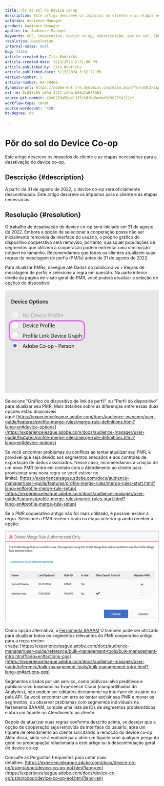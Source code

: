 ```yaml
---
title: Pôr do sol do Device Co-op
description: Este artigo descreve os impactos do cliente e as etapas necessárias para a descontinuação do device co-op
solution: Audience Manager
product: Audience Manager
applies-to: Audience Manager
keywords: KCS, cooperativo, device co-op, substituição, por do sol, EOL, fim da vida útil, PMR, regra de mesclagem de perfis, compilação de dispositivos, perfil do dispositivo
resolution: Resolution
internal-notes: null
bug: false
article-created-by: Zita Rodricks
article-created-date: 3/13/2024 3:51:08 PM
article-published-by: Zita Rodricks
article-published-date: 3/13/2024 3:52:27 PM
version-number: 5
article-number: KA-20400
dynamics-url: https://adobe-ent.crm.dynamics.com/main.aspx?forceUCI=1&pagetype=entityrecord&etn=knowledgearticle&id=2cecc87b-51e1-ee11-904d-6045bd0065b6
exl-id: 8c037cb5-a694-4421-a2db-688d2a6f8363
source-git-commit: 42eb253a5bae11f7c5d1bd0edad323827f4122cf
workflow-type: tm+mt
source-wordcount: '428'
ht-degree: 0%

---
```


# Pôr do sol do Device Co-op


Este artigo descreve os impactos do cliente e as etapas necessárias para a desativação do device co-op.

## Descrição {#description}

A partir de 31 de agosto de 2022, o device co-op será oficialmente descontinuado. Este artigo descreve os impactos para o cliente e as etapas necessárias. 

## Resolução {#resolution}


O trabalho de desativação do device co-op será iniciado em 31 de agosto de 2022. Embora a opção de selecionar a cooperação possa não ser inicialmente removida da interface do usuário, o próprio gráfico do dispositivo cooperativo será removido, portanto, quaisquer populações de segmentos que utilizem a cooperação podem enfrentar uma diminuição notável no tamanho. Recomendamos que todos os clientes atualizem suas regras de mesclagem de perfis (PMRs) antes de 31 de agosto de 2022.

Para atualizar PMRs, navegue até Dados do público-alvo `>`  Regras de mesclagem de perfis e selecione a regra em questão. Na parte inferior direita da página de visão geral do PMR, você poderá atualizar a seleção de opções do dispositivo:

![](assets/29cf3d52-d61f-ed11-b83e-0022480868ff.png)

Selecione &quot;Gráfico do dispositivo de link de perfil&quot; ou &quot;Perfil do dispositivo&quot; para atualizar seu PMR. Mais detalhes sobre as diferenças entre essas duas opções estão disponíveis aqui: [https://experienceleague.adobe.com/docs/audience-manager/user-guide/features/profile-merge-rules/merge-rule-definitions.html?lang=en#device-options](https://experienceleague.adobe.com/docs/audience-manager/user-guide/features/profile-merge-rules/merge-rule-definitions.html?lang=en#device-options)

Se você encontrar problemas ou conflitos ao tentar atualizar seu PMR, é provável que seja devido aos segmentos anexados e aos controles de exportação de dados associados. Nesse caso, recomendamos a criação de um novo PMR (entre em contato com o Atendimento ao cliente para provisionar uma nova regra se você estiver no limite): [https://experienceleague.adobe.com/docs/audience-manager/user-guide/features/profile-merge-rules/merge-rules-start.html?lang=en#profile-merge-rule-setup](https://experienceleague.adobe.com/docs/audience-manager/user-guide/features/profile-merge-rules/merge-rules-start.html?lang=en#profile-merge-rule-setup)

Se o PMR cooperativo antigo não for mais utilizado, é possível excluir a regra. Selecione o PMR recém-criado na etapa anterior quando receber a opção:

![](assets/82d7968f-9950-ed11-bba2-0022480868ff.png)

Como opção alternativa, a [Ferramenta BAAAM](https://experienceleague.adobe.com/docs/audience-manager/user-guide/reference/bulk-management-tools/bulk-management-intro.html?lang=en) O também pode ser utilizado para atualizar todos os segmentos relevantes do PMR cooperativo antigo para a regra recém-criada: [https://experienceleague.adobe.com/docs/audience-manager/user-guide/reference/bulk-management-tools/bulk-management-intro.html?lang=en#actions-ops](https://experienceleague.adobe.com/docs/audience-manager/user-guide/reference/bulk-management-tools/bulk-management-intro.html?lang=en#actions-ops)

Segmentos criados por um serviço, como públicos-alvo preditivos e públicos-alvo baseados na Experience Cloud (compartilhados do Analytics), não podem ser editados diretamente na interface do usuário ou pela API. Se você encontrar um erro ao tentar excluir seu PMR e mover os segmentos, ou observar problemas com segmentos individuais na ferramenta BAAAM, compile uma lista de IDs de segmentos problemáticos e abra um tíquete no Atendimento ao cliente. 

Depois de atualizar suas regras conforme descrito acima, se desejar que a opção de cooperação seja removida da interface do usuário, abra um tíquete de atendimento ao cliente solicitando a remoção do device co-op. Além disso, sinta-se à vontade para abrir um tíquete com qualquer pergunta geral ou preocupação relacionada a este artigo ou à descontinuação geral do device co-op.

Consulte as Perguntas frequentes para obter mais detalhes: [https://experienceleague.adobe.com/docs/device-co-op/using/about/device-co-op-eol.html?lang=en](https://experienceleague.adobe.com/docs/device-co-op/using/about/device-co-op-eol.html?lang=en)
